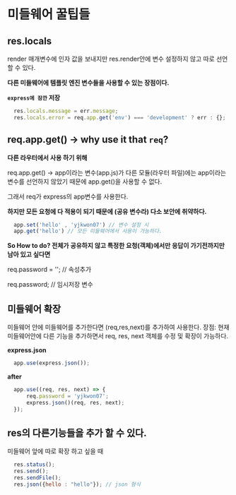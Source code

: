 # 미들웨어 꿀팁들

## res.locals
render 매개변수에 인자 값을 보내지만 res.render안에 변수 설정하지 않고 따로 선언 할 수 있다. 

__다른 미들웨어에 템플릿 엔진 변수들을 사용할 수 있는 장점이다.__

__`express에 잠깐` 저장__

```javascript
  res.locals.message = err.message;
  res.locals.error = req.app.get('env') === 'development' ? err : {};
```

## req.app.get() -> why use it that `req`?
__다른 라우터에서 사용 하기 위해__

req.app.get() -> app이라는 변수(app.js)가 다른 모듈(라우터 파일)에는 app이라는 변수를 선언하지 않았기 때문에 app.get()을 사용할 수 없다. 

그래서 req가 express의 app변수를 사용한다.

__하지만 모든 요청에 다 적용이 되기 때문에 (공유 변수라) 다소 보안에 취약하다.__

```javascript
  app.set('hello' , 'yjkwon07') // 변수 설정 시 
  app.get('hello') // 모든 미들웨어에서 사용이 가능하다.
```

__So How to do? 전체가 공유하지 않고 특정한 요청(객체)에서만 응답이 가기전까지만 남아 있고 싶다면__

req.password = ''; // 속성추가 

req.password; // 임시저장 변수

## 미들웨어 확장 
미들웨어 안에 미들웨어를 추가한다면 (req,res,next)를 추가하여 사용한다.
장점: 현재 미들웨어안에 다른 기능을 추가하면서 req, res, next 객체를 수정 및 확장이 가능하다.

__express.json__

```javascript
  app.use(express.json());
```
__after__
```javascript
  app.use((req, res, next) => {
      req.password = 'yjkwon07';
      express.json()(req, res, next);
  });
```

## res의 다른기능들을 추가 할 수 있다. 
미들웨어 앞에 따로 확장 하고 싶을 때
```javascript
  res.status();
  res.send();
  res.sendFile();
  res.json({hello : "hello"}); // json 형식
```
